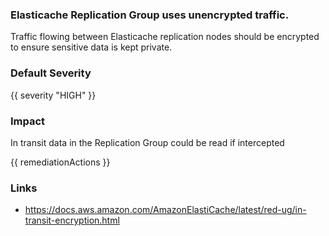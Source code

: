
### Elasticache Replication Group uses unencrypted traffic.

Traffic flowing between Elasticache replication nodes should be encrypted to ensure sensitive data is kept private.

### Default Severity
{{ severity "HIGH" }}

### Impact
In transit data in the Replication Group could be read if intercepted

<!-- DO NOT CHANGE -->
{{ remediationActions }}

### Links
- https://docs.aws.amazon.com/AmazonElastiCache/latest/red-ug/in-transit-encryption.html
        